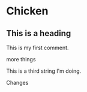 # Chicken

## This is a heading 

This is my first comment.

more things

This is a third string I'm doing.

Changes
